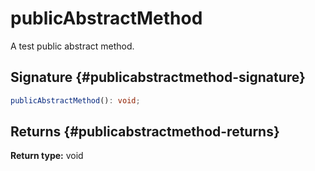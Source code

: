 # publicAbstractMethod

A test public abstract method.

## Signature {#publicabstractmethod-signature}

```typescript
publicAbstractMethod(): void;
```

## Returns {#publicabstractmethod-returns}

<b>Return type:</b> void